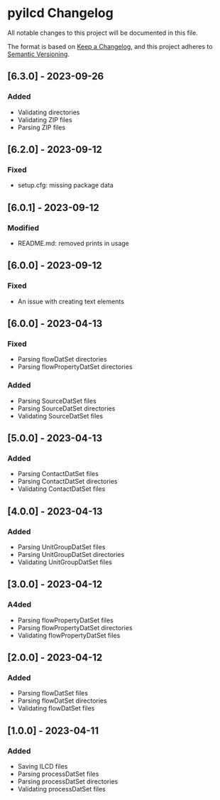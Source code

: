 # pyilcd Changelog

All notable changes to this project will be documented in this file.

The format is based on [Keep a Changelog](https://keepachangelog.com/en/1.0.0/),
and this project adheres to [Semantic Versioning](https://semver.org/spec/v2.0.0.html).

## [6.3.0] - 2023-09-26

### Added
- Validating directories
- Validating ZIP files
- Parsing ZIP files

## [6.2.0] - 2023-09-12

### Fixed
- setup.cfg: missing package data

## [6.0.1] - 2023-09-12

### Modified
- README.md: removed prints in usage

## [6.0.0] - 2023-09-12

### Fixed
- An issue with creating text elements

## [6.0.0] - 2023-04-13

### Fixed
- Parsing flowDatSet directories
- Parsing flowPropertyDatSet directories

### Added
- Parsing SourceDatSet files
- Parsing SourceDatSet directories
- Validating SourceDatSet files

## [5.0.0] - 2023-04-13

### Added
- Parsing ContactDatSet files
- Parsing ContactDatSet directories
- Validating ContactDatSet files

## [4.0.0] - 2023-04-13

### Added
- Parsing UnitGroupDatSet files
- Parsing UnitGroupDatSet directories
- Validating UnitGroupDatSet files

## [3.0.0] - 2023-04-12

### A4ded
- Parsing flowPropertyDatSet files
- Parsing flowPropertyDatSet directories
- Validating flowPropertyDatSet files

## [2.0.0] - 2023-04-12

### Added
- Parsing flowDatSet files
- Parsing flowDatSet directories
- Validating flowDatSet files

## [1.0.0] - 2023-04-11

### Added
- Saving ILCD files
- Parsing processDatSet files
- Parsing processDatSet directories
- Validating processDatSet files
